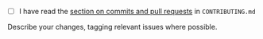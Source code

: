 - [ ] I have read the [section on commits and pull requests](https://github.com/NaturalHistoryMuseum/ckanext-contact/blob/main/CONTRIBUTING.md#commits-and-pull-requests) in `CONTRIBUTING.md`


Describe your changes, tagging relevant issues where possible.
